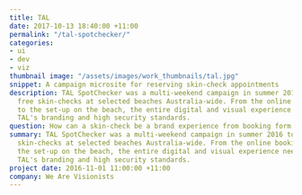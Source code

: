 ```yaml
---
title: TAL
date: 2017-10-13 18:40:00 +11:00
permalink: "/tal-spotchecker/"
categories:
- ui
- dev
- viz
thumbnail image: "/assets/images/work_thumbnails/tal.jpg"
snippet: A campaign microsite for reserving skin-check appointments
description: TAL SpotChecker was a multi-weekend campaign in summer 2016 to perform
  free skin-checks at selected beaches Australia-wide. From the online booking engine
  to the set-up on the beach, the entire digital and visual experience needed to represent
  TAL's branding and high security standards.
question: How can a skin-check be a brand experience from booking form to beach?
summary: TAL SpotChecker was a multi-weekend campaign in summer 2016 to perform free
  skin-checks at selected beaches Australia-wide. From the online booking engine to
  the set-up on the beach, the entire digital and visual experience needed to represent
  TAL's branding and high security standards.
project date: 2016-11-01 11:00:00 +11:00
company: We Are Visionists
---
```



